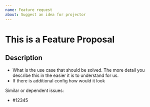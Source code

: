 ```yaml
---
name: Feature request
about: Suggest an idea for projector
---
```


<!--
1. Please check if an issue already exists. This feature may have already been requested
2. Check out and follow our Guidelines: https://github.com/projector-cli/projector/CONTRIBUTING.md
3. Fill out the whole template so we have a good overview on the issue
4. Do not remove any section of the template. If something is not applicable leave it empty but leave it in the Issue
5. Please follow the template, otherwise we'll have to ask you to update it
-->

# This is a Feature Proposal

## Description

- What is the use case that should be solved. The more detail you describe this in the easier it is to understand for us.
- If there is additional config how would it look

Similar or dependent issues:

- #12345